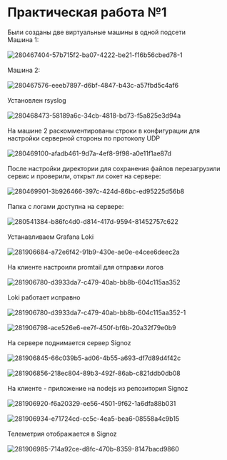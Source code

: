 # Практическая работа №1
Были созданы две виртуальные машины в одной подсети<br />
Машина 1:<br /><br />![280467404-57b715f2-ba07-4222-be21-f16b56cbed78-1](https://github.com/user-attachments/assets/83217035-b207-497a-b9f8-f7763799932b)
<br /><br />
Машина 2:<br /><br />![280467576-eeeb7897-d6bf-4847-b43c-a57fbd5c4af6](https://github.com/user-attachments/assets/ef483820-362b-4e3c-a85b-d0689593e576)
<br /><br />
Установлен rsyslog<br /><br />
![280468473-58189a6c-34cb-4818-bd73-f5a825e3d94a](https://github.com/user-attachments/assets/671b30d3-43fa-4572-9764-30110a0a9aab)
<br /><br />
На машине 2 раскомментированы строки в конфигурации для настройки серверной стороны по протоколу UDP<br /><br />
![280469100-afadb461-9d7a-4ef8-9f98-a0e11f1ae87d](https://github.com/user-attachments/assets/c6ec26fa-c960-4caf-b6d0-d710425517b5)
<br /><br />
После настройки директории для сохранения файлов перезагрузили сервис и проверили, открыт ли сокет на сервере:<br /><br />
![280469901-3b926466-397c-424d-86bc-ed95225d56b8](https://github.com/user-attachments/assets/200c177f-6866-4787-a638-0c6e2b9f28e3)
<br /><br />
Папка с логами доступна на сервере:<br /><br />
![280541384-b86fc4d0-d814-417d-9594-81452757c622](https://github.com/user-attachments/assets/17322a61-2af5-40fc-a085-dbeff294efe2)
<br /><br />
Устанавливаем Grafana Loki<br /><br />
![281906684-a72e6f42-91b9-430e-ae0e-e4cee6deec2a](https://github.com/user-attachments/assets/1c9561a9-238c-43da-8fdd-7821d7be95d7)
<br /><br />
На клиенте настроили promtail для отправки логов<br /><br />
![281906780-d3933da7-c479-40ab-bb8b-604c115aa352](https://github.com/user-attachments/assets/86c093eb-a878-4b25-9acc-c99d77a3e96f)
<br /><br />
Loki работает исправно<br /><br />
![281906780-d3933da7-c479-40ab-bb8b-604c115aa352-1](https://github.com/user-attachments/assets/fa724cd5-2159-45f2-9053-00c8b3574361)
<br /><br />
![281906798-ace526e6-ee7f-450f-bf6b-20a32f79e0b9](https://github.com/user-attachments/assets/6df5f359-1f8e-41a1-9fe8-327e8e6dbde2)
<br /><br />
На сервере поднимается сервер Signoz<br /><br />
![281906845-66c039b5-ad06-4b55-a693-df7d89d4f42c](https://github.com/user-attachments/assets/e924500a-a827-4213-9a7d-d8a8601fa755)
<br /><br />
![281906856-218ec804-89b3-492f-86ab-c821ddb0db08](https://github.com/user-attachments/assets/74364c52-b75d-48fc-ab92-6ef6f2b3a9be)
<br /><br />
На клиенте - приложение на nodejs из репозитория Signoz<br /><br />
![281906920-f6a20329-ee56-4501-9f62-1a6dfa88b031](https://github.com/user-attachments/assets/1c38ef6a-fbbc-4c69-a1db-915075393ce8)
<br /><br />
![281906934-e71724cd-cc5c-4ea5-bea6-08558a4c9b15](https://github.com/user-attachments/assets/7ac76e8f-47d2-41aa-996a-df74fbbb2a15)
<br /><br />
Телеметрия отображается в Signoz<br /><br />
![281906985-714a92ce-d8fc-470b-8359-8147bacd9860](https://github.com/user-attachments/assets/85b5351f-52dc-42e8-9da9-0c3169402be9)
<br /><br />
